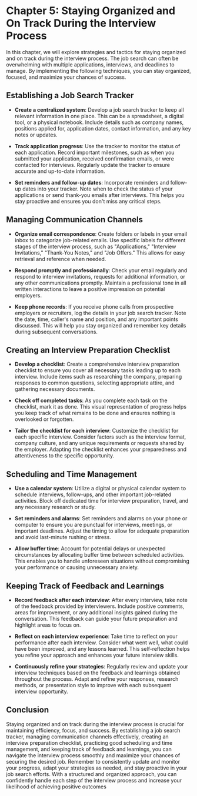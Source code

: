 Chapter 5: Staying Organized and On Track During the Interview Process
======================================================================

In this chapter, we will explore strategies and tactics for staying organized and on track during the interview process. The job search can often be overwhelming with multiple applications, interviews, and deadlines to manage. By implementing the following techniques, you can stay organized, focused, and maximize your chances of success.

Establishing a Job Search Tracker
---------------------------------

* **Create a centralized system**: Develop a job search tracker to keep all relevant information in one place. This can be a spreadsheet, a digital tool, or a physical notebook. Include details such as company names, positions applied for, application dates, contact information, and any key notes or updates.

* **Track application progress**: Use the tracker to monitor the status of each application. Record important milestones, such as when you submitted your application, received confirmation emails, or were contacted for interviews. Regularly update the tracker to ensure accurate and up-to-date information.

* **Set reminders and follow-up dates**: Incorporate reminders and follow-up dates into your tracker. Note when to check the status of your applications or send thank-you emails after interviews. This helps you stay proactive and ensures you don't miss any critical steps.

Managing Communication Channels
-------------------------------

* **Organize email correspondence**: Create folders or labels in your email inbox to categorize job-related emails. Use specific labels for different stages of the interview process, such as "Applications," "Interview Invitations," "Thank-You Notes," and "Job Offers." This allows for easy retrieval and reference when needed.

* **Respond promptly and professionally**: Check your email regularly and respond to interview invitations, requests for additional information, or any other communications promptly. Maintain a professional tone in all written interactions to leave a positive impression on potential employers.

* **Keep phone records**: If you receive phone calls from prospective employers or recruiters, log the details in your job search tracker. Note the date, time, caller's name and position, and any important points discussed. This will help you stay organized and remember key details during subsequent conversations.

Creating an Interview Preparation Checklist
-------------------------------------------

* **Develop a checklist**: Create a comprehensive interview preparation checklist to ensure you cover all necessary tasks leading up to each interview. Include items such as researching the company, preparing responses to common questions, selecting appropriate attire, and gathering necessary documents.

* **Check off completed tasks**: As you complete each task on the checklist, mark it as done. This visual representation of progress helps you keep track of what remains to be done and ensures nothing is overlooked or forgotten.

* **Tailor the checklist for each interview**: Customize the checklist for each specific interview. Consider factors such as the interview format, company culture, and any unique requirements or requests shared by the employer. Adapting the checklist enhances your preparedness and attentiveness to the specific opportunity.

Scheduling and Time Management
------------------------------

* **Use a calendar system**: Utilize a digital or physical calendar system to schedule interviews, follow-ups, and other important job-related activities. Block off dedicated time for interview preparation, travel, and any necessary research or study.

* **Set reminders and alarms**: Set reminders and alarms on your phone or computer to ensure you are punctual for interviews, meetings, or important deadlines. Adjust the timing to allow for adequate preparation and avoid last-minute rushing or stress.

* **Allow buffer time**: Account for potential delays or unexpected circumstances by allocating buffer time between scheduled activities. This enables you to handle unforeseen situations without compromising your performance or causing unnecessary anxiety.

Keeping Track of Feedback and Learnings
---------------------------------------

* **Record feedback after each interview**: After every interview, take note of the feedback provided by interviewers. Include positive comments, areas for improvement, or any additional insights gained during the conversation. This feedback can guide your future preparation and highlight areas to focus on.

* **Reflect on each interview experience**: Take time to reflect on your performance after each interview. Consider what went well, what could have been improved, and any lessons learned. This self-reflection helps you refine your approach and enhances your future interview skills.

* **Continuously refine your strategies**: Regularly review and update your interview techniques based on the feedback and learnings obtained throughout the process. Adapt and refine your responses, research methods, or presentation style to improve with each subsequent interview opportunity.

Conclusion
----------

Staying organized and on track during the interview process is crucial for maintaining efficiency, focus, and success. By establishing a job search tracker, managing communication channels effectively, creating an interview preparation checklist, practicing good scheduling and time management, and keeping track of feedback and learnings, you can navigate the interview process smoothly and maximize your chances of securing the desired job. Remember to consistently update and monitor your progress, adapt your strategies as needed, and stay proactive in your job search efforts. With a structured and organized approach, you can confidently handle each step of the interview process and increase your likelihood of achieving positive outcomes
